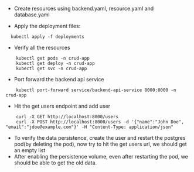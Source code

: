 - Create resources using backend.yaml, resource.yaml and database.yaml

- Apply the deployment files: 
  
```
  kubectl apply -f deployments
```

- Verify all the resources

```
    kubectl get pods -n crud-app
    kubectl get deploy -n crud-app
    kubectl get svc -n crud-app
```

- Port forward the backend api service

```
    kubectl port-forward service/backend-api-service 8000:8000 -n crud-app
```

- Hit the get users endpoint and add user

```
    curl -X GET http://localhost:8000/users
    curl -X POST http://localhost:8000/users -d '{"name":"John Doe", "email":"jdoe@example.com"}' -H "Content-Type: application/json"
```

- To verify the data persistence, create the user and restart the postgres pod(by deleting the pod), now try to hit the get users url, we should get an empty list
- After enabling the persistence volume, even after restarting the pod, we should be able to get the old data.
